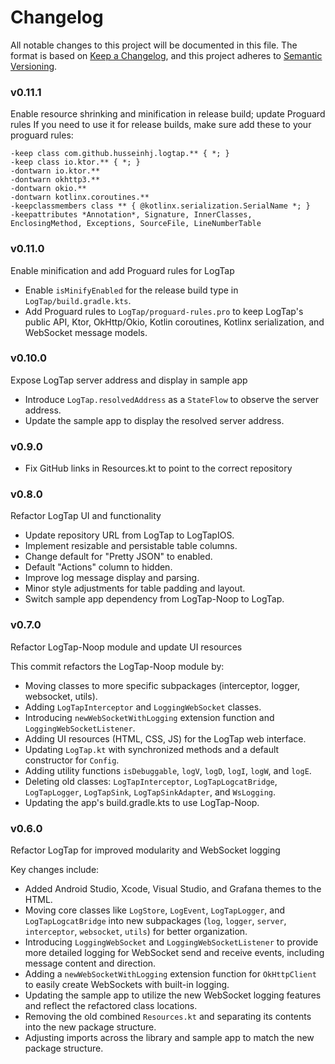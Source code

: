 # Changelog
All notable changes to this project will be documented in this file.
The format is based on [Keep a Changelog](https://keepachangelog.com/en/1.0.0/),
and this project adheres to [Semantic Versioning](https://semver.org/spec/v2.0.0.html).

### v0.11.1

Enable resource shrinking and minification in release build; update Proguard rules
If you need to use it for release builds, make sure add these to your proguard rules:

```
-keep class com.github.husseinhj.logtap.** { *; }
-keep class io.ktor.** { *; }
-dontwarn io.ktor.**
-dontwarn okhttp3.**
-dontwarn okio.**
-dontwarn kotlinx.coroutines.**
-keepclassmembers class ** { @kotlinx.serialization.SerialName *; }
-keepattributes *Annotation*, Signature, InnerClasses, EnclosingMethod, Exceptions, SourceFile, LineNumberTable
```

### v0.11.0
Enable minification and add Proguard rules for LogTap

- Enable `isMinifyEnabled` for the release build type in `LogTap/build.gradle.kts`.
- Add Proguard rules to `LogTap/proguard-rules.pro` to keep LogTap's public API, Ktor, OkHttp/Okio, Kotlin coroutines, Kotlinx serialization, and WebSocket message models.

### v0.10.0
Expose LogTap server address and display in sample app

- Introduce `LogTap.resolvedAddress` as a `StateFlow` to observe the server address.
- Update the sample app to display the resolved server address.

### v0.9.0

- Fix GitHub links in Resources.kt to point to the correct repository

### v0.8.0
Refactor LogTap UI and functionality

- Update repository URL from LogTap to LogTapIOS.
- Implement resizable and persistable table columns.
- Change default for "Pretty JSON" to enabled.
- Default "Actions" column to hidden.
- Improve log message display and parsing.
- Minor style adjustments for table padding and layout.
- Switch sample app dependency from LogTap-Noop to LogTap.

### v0.7.0
Refactor LogTap-Noop module and update UI resources

This commit refactors the LogTap-Noop module by:
- Moving classes to more specific subpackages (interceptor, logger, websocket, utils).
- Adding `LogTapInterceptor` and `LoggingWebSocket` classes.
- Introducing `newWebSocketWithLogging` extension function and `LoggingWebSocketListener`.
- Adding UI resources (HTML, CSS, JS) for the LogTap web interface.
- Updating `LogTap.kt` with synchronized methods and a default constructor for `Config`.
- Adding utility functions `isDebuggable`, `logV`, `logD`, `logI`, `logW`, and `logE`.
- Deleting old classes: `LogTapInterceptor`, `LogTapLogcatBridge`, `LogTapLogger`, `LogTapSink`, `LogTapSinkAdapter`, and `WsLogging`.
- Updating the app's build.gradle.kts to use LogTap-Noop.

### v0.6.0
Refactor LogTap for improved modularity and WebSocket logging

Key changes include:
- Added Android Studio, Xcode, Visual Studio, and Grafana themes to the HTML.
- Moving core classes like `LogStore`, `LogEvent`, `LogTapLogger`, and `LogTapLogcatBridge` into new subpackages (`log`, `logger`, `server`, `interceptor`, `websocket`, `utils`) for better organization.
- Introducing `LoggingWebSocket` and `LoggingWebSocketListener` to provide more detailed logging for WebSocket send and receive events, including message content and direction.
- Adding a `newWebSocketWithLogging` extension function for `OkHttpClient` to easily create WebSockets with built-in logging.
- Updating the sample app to utilize the new WebSocket logging features and reflect the refactored class locations.
- Removing the old combined `Resources.kt` and separating its contents into the new package structure.
- Adjusting imports across the library and sample app to match the new package structure.

